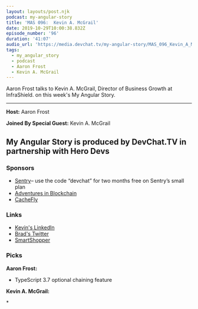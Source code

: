 ```yaml
---
layout: layouts/post.njk
podcast: my-angular-story
title: 'MAS 096:  Kevin A. McGrail'
date: 2019-10-29T10:00:38.832Z
episode_number: '96'
duration: '41:07'
audio_url: 'https://media.devchat.tv/my-angular-story/MAS_096_Kevin_A_McGrail.mp3'
tags:
  - my_angular_story
  - podcast
  - Aaron Frost
  - Kevin A. McGrail
---
```

 Aaron Frost talks to Kevin A. McGrail, Director of Business Growth at InfraShield. on this week's My Angular Story. 

****

**Host:** Aaron Frost

**Joined By Special Guest:** Kevin A. McGrail

## **My Angular Story is produced by DevChat.TV in partnership with Hero Devs**

### **Sponsors**

* [Sentry](http://sentry.io/)– use the code “devchat” for two months free on Sentry’s small plan
* [Adventures in Blockchain](https://devchat.tv/adventures-in-blockchain/)
* [CacheFly](https://www.cachefly.com/)

### **Links**

* [Kevin's LinkedIn](https://www.linkedin.com/in/kmcgrail/)
* [Brad's Twitter](https://twitter.com/sonicparke)
* [SmartShopper](https://www.sapphire-digital.com/smartshopper/)

### **Picks**

**Aaron Frost:**

* TypeScript 3.7 optional chaining feature

**Kevin A. McGrail:**

\*
